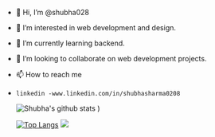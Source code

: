 - 👋 Hi, I’m @shubha028
- 👀 I’m interested in web development and design.
- 🌱 I’m currently learning backend.
- 💞️ I’m looking to collaborate on web development projects.
- 📫 How to reach me 
-     linkedin -www.linkedin.com/in/shubhasharma0208
  ![Shubha's github stats](https://github-readme-stats.vercel.app/api?username=shubha028&show_icons=true&theme=radical)
)
  
  [![Top Langs](https://github-readme-stats.vercel.app/api/top-langs/?username=shubha028)](https://github.com/shubha028/github-readme-stats)
  ![](https://komarev.com/ghpvc/?username=shubha028&style=flat-square)

<!---
shubha028/shubha028 is a ✨ special ✨ repository because its `README.md` (this file) appears on your GitHub profile.
You can click the Preview link to take a look at your changes.
--->
